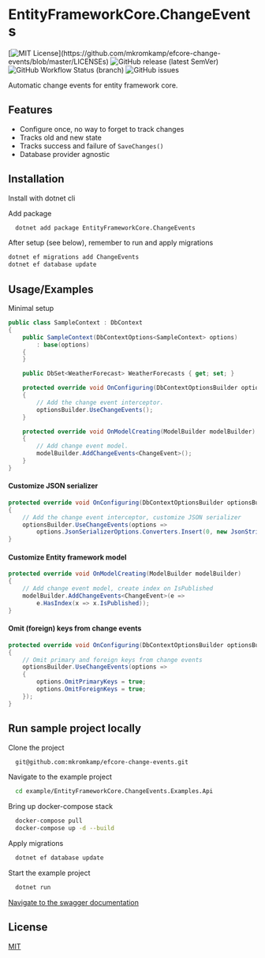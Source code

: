 # EntityFrameworkCore.ChangeEvents

[![MIT License](https://img.shields.io/apm/l/atomic-design-ui.svg?)](https://github.com/mkromkamp/efcore-change-events/blob/master/LICENSEs)
![GitHub release (latest SemVer)](https://img.shields.io/github/v/release/mkromkamp/efcore-change-events?sort=semver)
![GitHub Workflow Status (branch)](https://img.shields.io/github/workflow/status/mkromkamp/efcore-change-events/.NET/main)
![GitHub issues](https://img.shields.io/github/issues/mkromkamp/efcore-change-events)

Automatic change events for entity framework core.

## Features

- Configure once, no way to forget to track changes
- Tracks old and new state
- Tracks success and failure of `SaveChanges()`
- Database provider agnostic

## Installation

Install with dotnet cli

Add package
```bash
  dotnet add package EntityFrameworkCore.ChangeEvents
```

After setup (see below), remember to run and apply migrations
``` bash
dotnet ef migrations add ChangeEvents
dotnet ef database update
```

## Usage/Examples

Minimal setup
```csharp
public class SampleContext : DbContext
{
    public SampleContext(DbContextOptions<SampleContext> options) 
        : base(options)
    {
    }

    public DbSet<WeatherForecast> WeatherForecasts { get; set; }

    protected override void OnConfiguring(DbContextOptionsBuilder optionsBuilder)
    {
        // Add the change event interceptor.
        optionsBuilder.UseChangeEvents();
    }

    protected override void OnModelCreating(ModelBuilder modelBuilder)
    {
        // Add change event model.
        modelBuilder.AddChangeEvents<ChangeEvent>();
    }
}
```

#### Customize JSON serializer
```csharp
protected override void OnConfiguring(DbContextOptionsBuilder optionsBuilder)
{
    // Add the change event interceptor, customize JSON serializer
    optionsBuilder.UseChangeEvents(options => 
        options.JsonSerializerOptions.Converters.Insert(0, new JsonStringEnumConverter()));
}
```

#### Customize Entity framework model
```csharp
protected override void OnModelCreating(ModelBuilder modelBuilder)
{
    // Add change event model, create index on IsPublished
    modelBuilder.AddChangeEvents<ChangeEvent>(e => 
        e.HasIndex(x => x.IsPublished));
}
```

#### Omit (foreign) keys from change events
```csharp
protected override void OnConfiguring(DbContextOptionsBuilder optionsBuilder)
{
    // Omit primary and foreign keys from change events
    optionsBuilder.UseChangeEvents(options => 
    {
        options.OmitPrimaryKeys = true;
        options.OmitForeignKeys = true;
    });
}
```

## Run sample project locally

Clone the project
``` bash
  git@github.com:mkromkamp/efcore-change-events.git 
```

Navigate to the example project
```bash
  cd example/EntityFrameworkCore.ChangeEvents.Examples.Api
```

Bring up docker-compose stack
```bash
  docker-compose pull
  docker-compose up -d --build
```

Apply migrations
```bash
  dotnet ef database update
```

Start the example project
```bash
  dotnet run
```

[Navigate to the swagger documentation](https://localhost:5001/swagger)

## License

[MIT](https://choosealicense.com/licenses/mit/)

